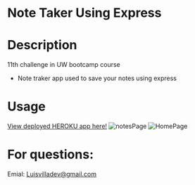# Note Taker Using Express

# Description
11th challenge in UW bootcamp course
- Note traker app used to save your notes using express

# Usage
[View deployed HEROKU app here!]()
![notesPage](https://user-images.githubusercontent.com/107729218/210288678-9ddea74b-7242-4dc4-92de-31149da9c018.png)
![HomePage](https://user-images.githubusercontent.com/107729218/210288679-ccc83de3-9a70-4720-acb5-1d31c3b606bd.png)



# For questions: 
Emial: Luisvilladev@gmail.com

